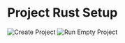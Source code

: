 # Project Rust Setup

![Create Project](https://github.com/pepitoenpeligro/CC-Project/blob/master/docs/img/cargo-init.png)
![Run Empty Project](https://github.com/pepitoenpeligro/CC-Project/blob/master/docs/img/cargo-build-run.png)


